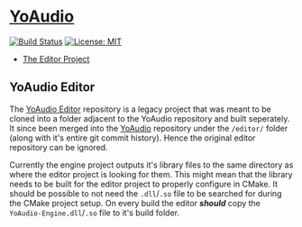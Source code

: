 # [YoAudio](../README.md)
[![Build Status](https://travis-ci.org/fuzzblob/YoAudio.svg?branch=master)](https://travis-ci.org/fuzzblob/YoAudio)  [![License: MIT](https://img.shields.io/badge/License-MIT-yellow.svg)](LICENSE)

- [The Editor Project](#editor)

## YoAudio Editor <a name="editor"></a>

The [YoAudio Editor](https://github.com/fuzzblob/YoAudioEditor) repository is a legacy project that was meant to be cloned into a folder adjacent to the YoAudio repository and built seperately. It since been merged into the [YoAudio](https://github.com/fuzzblob/YoAudio) repository under the `/editor/` folder (along with it's entire git commit history). Hence the original editor repository can be ignored.

Currently the engine project outputs it's library files to the same directory as where the editor project is looking for them. This might mean that the library needs to be built for the editor project to properly configure in CMake. It should be possible to not need the `.dll`/`.so` file to be searched for during the CMake project setup. On every build the editor ***should*** copy the `YoAudio-Engine.dll`/`.so` file to it's build folder.
